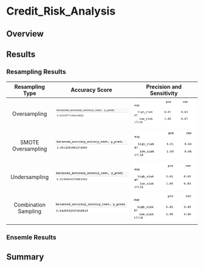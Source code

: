# Credit_Risk_Analysis
## Overview
## Results
### Resampling Results

| Resampling Type      | Accuracy Score                                            | Precision and Sensitivity  |
| :-------------:      |:-------------:                                            | :-------------:|
| Oversampling         | ![oversample_acc.png](Resources/oversample_acc.png)   | ![oversampling_matrix.png](Resources/oversampling_matrix.png) |
| SMOTE Oversampling   | ![somte_acc.png](Resources/somte_acc.png)                 | ![smote_matrix.png](Resources/smote_matrix.png) |
| Undersampling        | ![undersampling_acc.png](Resources/undersampling_acc.png) | ![undersampling_matrix.png](Resources/undersampling_matrix.png) |
| Combination Sampling | ![combo_acc.png](Resources/combo_acc.png)                 | ![combo_matrix.png](Resources/combo_matrix.png) |


### Ensemle Results
## Summary

